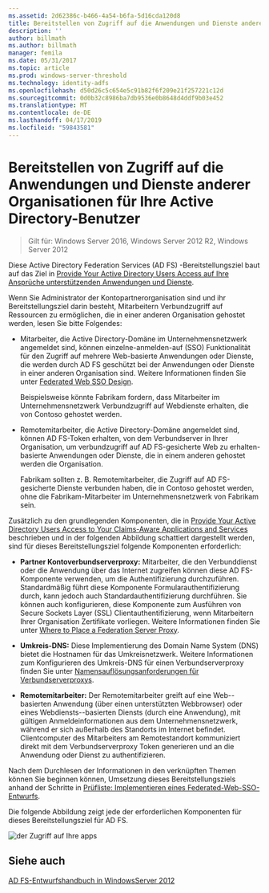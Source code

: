 ```yaml
---
ms.assetid: 2d62386c-b466-4a54-b6fa-5d16cda120d8
title: Bereitstellen von Zugriff auf die Anwendungen und Dienste anderer Organisationen für Ihre Active Directory-Benutzer
description: ''
author: billmath
ms.author: billmath
manager: femila
ms.date: 05/31/2017
ms.topic: article
ms.prod: windows-server-threshold
ms.technology: identity-adfs
ms.openlocfilehash: d50d26c5c654e5c91b82f6f209e21f257221c12d
ms.sourcegitcommit: 0d0b32c8986ba7db9536e0b8648d4ddf9b03e452
ms.translationtype: MT
ms.contentlocale: de-DE
ms.lasthandoff: 04/17/2019
ms.locfileid: "59843581"
---
```

# <a name="provide-your-active-directory-users-access-to-the-applications-and-services-of-other-organizations"></a>Bereitstellen von Zugriff auf die Anwendungen und Dienste anderer Organisationen für Ihre Active Directory-Benutzer

>Gilt für: Windows Server 2016, Windows Server 2012 R2, Windows Server 2012

Diese Active Directory Federation Services \(AD FS\) -Bereitstellungsziel baut auf das Ziel in [Provide Your Active Directory Users Access auf Ihre Ansprüche unterstützenden Anwendungen und Dienste](Provide-Your-Active-Directory-Users-Access-to-Your-Claims-Aware-Applications-and-Services.md).  
  
Wenn Sie Administrator der Kontopartnerorganisation sind und ihr Bereitstellungsziel darin besteht, Mitarbeitern Verbundzugriff auf Ressourcen zu ermöglichen, die in einer anderen Organisation gehostet werden, lesen Sie bitte Folgendes:  
  
-   Mitarbeiter, die Active Directory-Domäne im Unternehmensnetzwerk angemeldet sind, können einzelne\-anmelden\-auf \(SSO\) Funktionalität für den Zugriff auf mehrere Web\-basierte Anwendungen oder Dienste, die werden durch AD FS geschützt bei der Anwendungen oder Dienste in einer anderen Organisation sind. Weitere Informationen finden Sie unter [Federated Web SSO Design](Federated-Web-SSO-Design.md).  
  
    Beispielsweise könnte Fabrikam fordern, dass Mitarbeiter im Unternehmensnetzwerk Verbundzugriff auf Webdienste erhalten, die von Contoso gehostet werden.  
  
-   Remotemitarbeiter, die Active Directory-Domäne angemeldet sind, können AD FS-Token erhalten, von dem Verbundserver in Ihrer Organisation, um verbundzugriff auf AD FS-gesicherte Web zu erhalten\-basierte Anwendungen oder Dienste, die in einem anderen gehostet werden die Organisation.  
  
    Fabrikam sollten z. B. Remotemitarbeiter, die Zugriff auf AD FS-gesicherte Dienste verbunden haben, die in Contoso gehostet werden, ohne die Fabrikam-Mitarbeiter im Unternehmensnetzwerk von Fabrikam sein.  
  
Zusätzlich zu den grundlegenden Komponenten, die in [Provide Your Active Directory Users Access to Your Claims-Aware Applications and Services](Provide-Your-Active-Directory-Users-Access-to-Your-Claims-Aware-Applications-and-Services.md) beschrieben und in der folgenden Abbildung schattiert dargestellt werden, sind für dieses Bereitstellungsziel folgende Komponenten erforderlich:  
  
-   **Partner Kontoverbundserverproxy:** Mitarbeiter, die den Verbunddienst oder die Anwendung über das Internet zugreifen können diese AD FS-Komponente verwenden, um die Authentifizierung durchzuführen. Standardmäßig führt diese Komponente Formularauthentifizierung durch, kann jedoch auch Standardauthentifizierung durchführen. Sie können auch konfigurieren, diese Komponente zum Ausführen von Secure Sockets Layer \(SSL\) Clientauthentifizierung, wenn Mitarbeitern Ihrer Organisation Zertifikate vorliegen. Weitere Informationen finden Sie unter [Where to Place a Federation Server Proxy](Where-to-Place-a-Federation-Server-Proxy.md).  
  
-   **Umkreis-DNS:** Diese Implementierung des Domain Name System \(DNS\) bietet die Hostnamen für das Umkreisnetzwerk. Weitere Informationen zum Konfigurieren des Umkreis-DNS für einen Verbundserverproxy finden Sie unter [Namensauflösungsanforderungen für Verbundserverproxys](Name-Resolution-Requirements-for-Federation-Server-Proxies.md).  
  
-   **Remotemitarbeiter:** Der Remotemitarbeiter greift auf eine Web\--basierten Anwendung \(über einen unterstützten Webbrowser\) oder eines Webdiensts\--basierten Diensts \(durch eine Anwendung\), mit gültigen Anmeldeinformationen aus dem Unternehmensnetzwerk, während er sich außerhalb des Standorts im Internet befindet. Clientcomputer des Mitarbeiters am Remotestandort kommuniziert direkt mit dem Verbundserverproxy Token generieren und an die Anwendung oder Dienst zu authentifizieren.  
  
Nach dem Durchlesen der Informationen in den verknüpften Themen können Sie beginnen können, Umsetzung dieses Bereitstellungsziels anhand der Schritte in [Prüfliste: Implementieren eines Federated-Web-SSO-Entwurfs](../../ad-fs/deployment/Checklist--Implementing-a-Federated-Web-SSO-Design.md).  
  
Die folgende Abbildung zeigt jede der erforderlichen Komponenten für dieses Bereitstellungsziel für AD FS.  
  
![der Zugriff auf Ihre apps](media/50af4837-31e0-451f-a942-e705c2300065.gif)  
  
## <a name="see-also"></a>Siehe auch
[AD FS-Entwurfshandbuch in WindowsServer 2012](AD-FS-Design-Guide-in-Windows-Server-2012.md)
